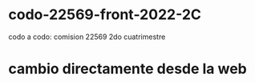 # codo-22569-front-2022-2C
codo a codo: comision 22569 2do cuatrimestre
# cambio directamente desde la web
